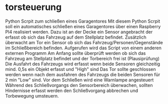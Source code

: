 # torsteuerung
Python Scrpit zum schließen eines Garagentores
Mit diesem Python Scrpit soll ein automatisches schließen eines Garagentores über einen Raspberry PI4 realisiert werden.
Dazu ist an der Decke ein Sensor angebracht der erfasst ob sich das Fahrzeug auf dem Stellplatz befindet.
Zusätzlich überwacht am Tor ein Sensor ob sich das Fahrzeug/Personen/Gegenstände im Schließbereich befinden.
Aufgerufen wird das Script von einem anderen externen Programm
Am Anfang sollte überprüft werden ob sich das Fahrzeug am Stellplatz befindet und der Torbereich frei ist (Plausiprüfung)
Die Ausfahrt des Fahrzeugs wird erfasst wenn beide Sensoren gleichzeitig mind. 0,5s ein Objekt erfasst und "High" sind
Das Tor sollte geschlossen werden wenn nach dem ausfahren des Fahrzeugs die beiden Sensoren für 2 min "Low" sind.
Vor dem Schließen wird eine Warnlampe angesteuert
Während des Schließvorgangs den Sensorbereich überwachen, sollten Hindernisse erfasst werden den Schließvorgang abbrechen und Torbewegung umsteuern.
